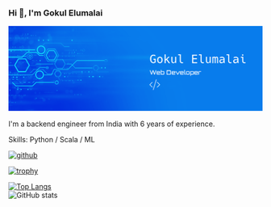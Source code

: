 ### Hi 👋, I'm Gokul Elumalai
![Backend Engineering](https://github.com/gokul-elumalai/gokul-elumalai/blob/main/banner.png)

I'm a backend engineer from India with 6 years of experience.

Skills: Python / Scala / ML



[<img src='https://cdn.jsdelivr.net/npm/simple-icons@3.0.1/icons/github.svg' alt='github' height='40'>](https://github.com/gokul-elumalai)  

[![trophy](https://github-profile-trophy.vercel.app/?username=gokul-elumalai)](https://github.com/ryo-ma/github-profile-trophy)

[![Top Langs](https://github-readme-stats.vercel.app/api/top-langs/?username=gokul-elumalai&theme=dark)](https://github.com/anuraghazra/github-readme-stats)   
![GitHub stats](https://github-readme-stats.vercel.app/api?username=gokul-elumalai&show_icons=true&theme=dark)  


